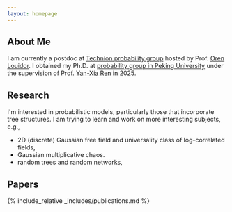 ```yaml
---
layout: homepage
---
```


## About Me

I am currently a postdoc at [Technion probability group](https://probability.technion.ac.il) hosted by Prof. [Oren Louidor](https://sites.google.com/view/louidor/). I obtained my Ph.D. at [probability group in Peking University](https://pkuprobability.com) under the supervision of Prof. [Yan-Xia Ren](https://www.math.pku.edu.cn/teachers/renyx/indexE.htm) in 2025.  


<!-- ## News
- From Sep 2025, I will be a postdoc at [Technion probability group](https://probability.technion.ac.il) hosted by Prof. [Oren Louidor](https://sites.google.com/view/louidor/).  -->



## Research 

I'm interested in probabilistic models, particularly those that incorporate tree structures. I am trying to learn and work on more interesting subjects, e.g., 
- 2D (discrete) Gaussian free field and universality class of log-correlated fields, 
- Gaussian multiplicative chaos.
- random trees and random networks, 



## Papers 



 {% include_relative _includes/publications.md %}


